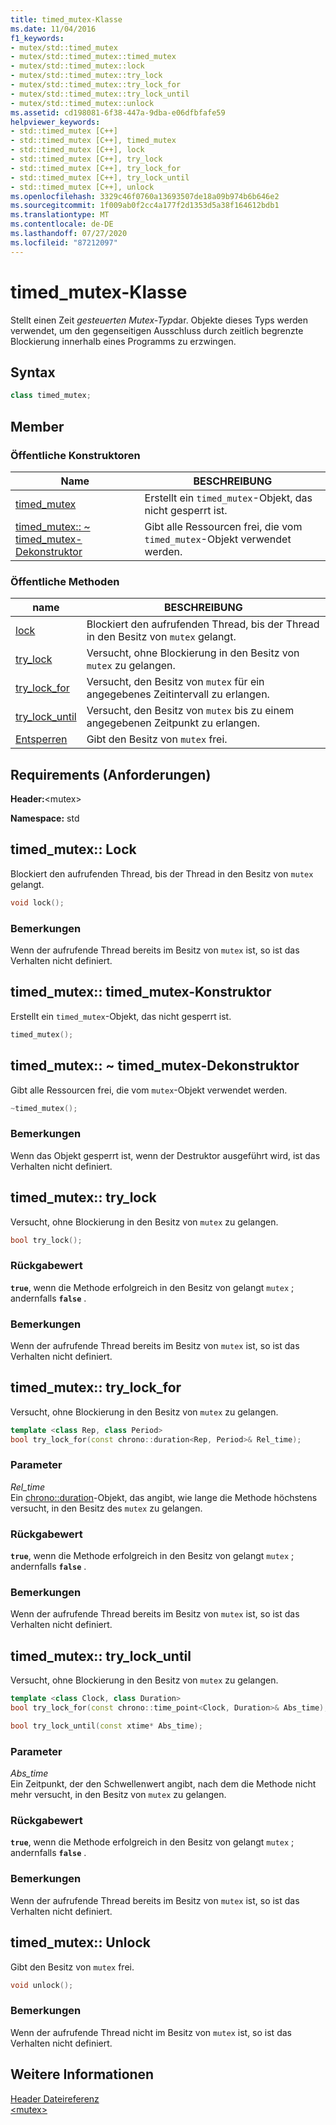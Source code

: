 ```yaml
---
title: timed_mutex-Klasse
ms.date: 11/04/2016
f1_keywords:
- mutex/std::timed_mutex
- mutex/std::timed_mutex::timed_mutex
- mutex/std::timed_mutex::lock
- mutex/std::timed_mutex::try_lock
- mutex/std::timed_mutex::try_lock_for
- mutex/std::timed_mutex::try_lock_until
- mutex/std::timed_mutex::unlock
ms.assetid: cd198081-6f38-447a-9dba-e06dfbfafe59
helpviewer_keywords:
- std::timed_mutex [C++]
- std::timed_mutex [C++], timed_mutex
- std::timed_mutex [C++], lock
- std::timed_mutex [C++], try_lock
- std::timed_mutex [C++], try_lock_for
- std::timed_mutex [C++], try_lock_until
- std::timed_mutex [C++], unlock
ms.openlocfilehash: 3329c46f0760a13693507de18a09b974b6b646e2
ms.sourcegitcommit: 1f009ab0f2cc4a177f2d1353d5a38f164612bdb1
ms.translationtype: MT
ms.contentlocale: de-DE
ms.lasthandoff: 07/27/2020
ms.locfileid: "87212097"
---
```

# <a name="timed_mutex-class"></a>timed_mutex-Klasse

Stellt einen Zeit *gesteuerten Mutex-Typ*dar. Objekte dieses Typs werden verwendet, um den gegenseitigen Ausschluss durch zeitlich begrenzte Blockierung innerhalb eines Programms zu erzwingen.

## <a name="syntax"></a>Syntax

```cpp
class timed_mutex;
```

## <a name="members"></a>Member

### <a name="public-constructors"></a>Öffentliche Konstruktoren

|Name|BESCHREIBUNG|
|----------|-----------------|
|[timed_mutex](#timed_mutex)|Erstellt ein `timed_mutex`-Objekt, das nicht gesperrt ist.|
|[timed_mutex:: ~ timed_mutex-Dekonstruktor](#dtortimed_mutex_destructor)|Gibt alle Ressourcen frei, die vom `timed_mutex`-Objekt verwendet werden.|

### <a name="public-methods"></a>Öffentliche Methoden

|name|BESCHREIBUNG|
|----------|-----------------|
|[lock](#lock)|Blockiert den aufrufenden Thread, bis der Thread in den Besitz von `mutex` gelangt.|
|[try_lock](#try_lock)|Versucht, ohne Blockierung in den Besitz von `mutex` zu gelangen.|
|[try_lock_for](#try_lock_for)|Versucht, den Besitz von `mutex` für ein angegebenes Zeitintervall zu erlangen.|
|[try_lock_until](#try_lock_until)|Versucht, den Besitz von `mutex` bis zu einem angegebenen Zeitpunkt zu erlangen.|
|[Entsperren](#unlock)|Gibt den Besitz von `mutex` frei.|

## <a name="requirements"></a>Requirements (Anforderungen)

**Header:**\<mutex>

**Namespace:** std

## <a name="timed_mutexlock"></a><a name="lock"></a>timed_mutex:: Lock

Blockiert den aufrufenden Thread, bis der Thread in den Besitz von `mutex` gelangt.

```cpp
void lock();
```

### <a name="remarks"></a>Bemerkungen

Wenn der aufrufende Thread bereits im Besitz von `mutex` ist, so ist das Verhalten nicht definiert.

## <a name="timed_mutextimed_mutex-constructor"></a><a name="timed_mutex"></a>timed_mutex:: timed_mutex-Konstruktor

Erstellt ein `timed_mutex`-Objekt, das nicht gesperrt ist.

```cpp
timed_mutex();
```

## <a name="timed_mutextimed_mutex-destructor"></a><a name="dtortimed_mutex_destructor"></a>timed_mutex:: ~ timed_mutex-Dekonstruktor

Gibt alle Ressourcen frei, die vom `mutex`-Objekt verwendet werden.

```cpp
~timed_mutex();
```

### <a name="remarks"></a>Bemerkungen

Wenn das Objekt gesperrt ist, wenn der Destruktor ausgeführt wird, ist das Verhalten nicht definiert.

## <a name="timed_mutextry_lock"></a><a name="try_lock"></a>timed_mutex:: try_lock

Versucht, ohne Blockierung in den Besitz von `mutex` zu gelangen.

```cpp
bool try_lock();
```

### <a name="return-value"></a>Rückgabewert

**`true`**, wenn die Methode erfolgreich in den Besitz von gelangt `mutex` ; andernfalls **`false`** .

### <a name="remarks"></a>Bemerkungen

Wenn der aufrufende Thread bereits im Besitz von `mutex` ist, so ist das Verhalten nicht definiert.

## <a name="timed_mutextry_lock_for"></a><a name="try_lock_for"></a>timed_mutex:: try_lock_for

Versucht, ohne Blockierung in den Besitz von `mutex` zu gelangen.

```cpp
template <class Rep, class Period>
bool try_lock_for(const chrono::duration<Rep, Period>& Rel_time);
```

### <a name="parameters"></a>Parameter

*Rel_time*\
Ein [chrono::duration](../standard-library/duration-class.md)-Objekt, das angibt, wie lange die Methode höchstens versucht, in den Besitz des `mutex` zu gelangen.

### <a name="return-value"></a>Rückgabewert

**`true`**, wenn die Methode erfolgreich in den Besitz von gelangt `mutex` ; andernfalls **`false`** .

### <a name="remarks"></a>Bemerkungen

Wenn der aufrufende Thread bereits im Besitz von `mutex` ist, so ist das Verhalten nicht definiert.

## <a name="timed_mutextry_lock_until"></a><a name="try_lock_until"></a>timed_mutex:: try_lock_until

Versucht, ohne Blockierung in den Besitz von `mutex` zu gelangen.

```cpp
template <class Clock, class Duration>
bool try_lock_for(const chrono::time_point<Clock, Duration>& Abs_time);

bool try_lock_until(const xtime* Abs_time);
```

### <a name="parameters"></a>Parameter

*Abs_time*\
Ein Zeitpunkt, der den Schwellenwert angibt, nach dem die Methode nicht mehr versucht, in den Besitz von `mutex` zu gelangen.

### <a name="return-value"></a>Rückgabewert

**`true`**, wenn die Methode erfolgreich in den Besitz von gelangt `mutex` ; andernfalls **`false`** .

### <a name="remarks"></a>Bemerkungen

Wenn der aufrufende Thread bereits im Besitz von `mutex` ist, so ist das Verhalten nicht definiert.

## <a name="timed_mutexunlock"></a><a name="unlock"></a>timed_mutex:: Unlock

Gibt den Besitz von `mutex` frei.

```cpp
void unlock();
```

### <a name="remarks"></a>Bemerkungen

Wenn der aufrufende Thread nicht im Besitz von `mutex` ist, so ist das Verhalten nicht definiert.

## <a name="see-also"></a>Weitere Informationen

[Header Dateireferenz](../standard-library/cpp-standard-library-header-files.md)\
[\<mutex>](../standard-library/mutex.md)
